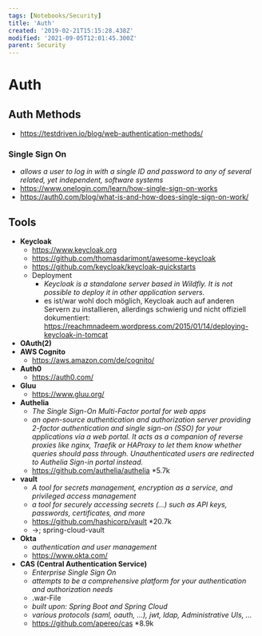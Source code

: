 ```yaml
---
tags: [Notebooks/Security]
title: 'Auth'
created: '2019-02-21T15:15:28.438Z'
modified: '2021-09-05T12:01:45.300Z'
parent: Security
---
```


# Auth

## Auth Methods
- https://testdriven.io/blog/web-authentication-methods/

### Single Sign On
- *allows a user to log in with a single ID and password to any of several related, yet independent, software systems*
- https://www.onelogin.com/learn/how-single-sign-on-works
- https://auth0.com/blog/what-is-and-how-does-single-sign-on-work/


## Tools
- **Keycloak**
  - https://www.keycloak.org
  - https://github.com/thomasdarimont/awesome-keycloak
  - https://github.com/keycloak/keycloak-quickstarts
  - Deployment
    - *Keycloak is a standalone server based in Wildfly. It is not possible to deploy it in other application servers.*
    - es ist/war wohl doch möglich, Keycloak auch auf anderen Servern zu installieren, allerdings schwierig und nicht offiziell dokumentiert: <https://reachmnadeem.wordpress.com/2015/01/14/deploying-keycloak-in-tomcat>
- **OAuth(2)**
- **AWS Cognito**
  - https://aws.amazon.com/de/cognito/
- **Auth0**
  - https://auth0.com/
- **Gluu**
  - https://www.gluu.org/
- **Authelia**
  - *The Single Sign-On Multi-Factor portal for web apps*
  - *an open-source authentication and authorization server providing 2-factor authentication and single sign-on (SSO) for your applications via a web portal. It acts as a companion of reverse proxies like nginx, Traefik or HAProxy to let them know whether queries should pass through. Unauthenticated users are redirected to Authelia Sign-in portal instead.*
  - https://github.com/authelia/authelia *5.7k
- **vault**
  - *A tool for secrets management, encryption as a service, and privileged access management*
  - *a tool for securely accessing secrets (...) such as API keys, passwords, certificates, and more*
  - https://github.com/hashicorp/vault *20.7k
  - →; spring-cloud-vault
- **Okta**
  - *authentication and user management*
  - https://www.okta.com/
- **CAS (Central Authentication Service)**
  - *Enterprise Single Sign On*
  - *attempts to be a comprehensive platform for your authentication and authorization needs*
  - .war-File
  - *built upon: Spring Boot and Spring Cloud*
  - *various protocols (saml, oauth, ...), jwt, ldap, Administrative UIs, ...*
  - https://github.com/apereo/cas *8.9k
